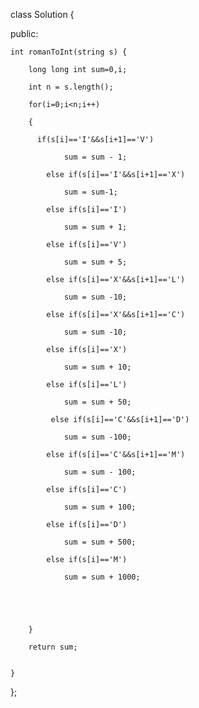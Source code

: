 class Solution {

public:

    int romanToInt(string s) {
    
        long long int sum=0,i;
        
        int n = s.length();
        
        for(i=0;i<n;i++)
        
        {
        
          if(s[i]=='I'&&s[i+1]=='V')
          
                sum = sum - 1;
                
            else if(s[i]=='I'&&s[i+1]=='X')
            
                sum = sum-1;
                
            else if(s[i]=='I')
            
                sum = sum + 1;
                
            else if(s[i]=='V')
            
                sum = sum + 5;
                
            else if(s[i]=='X'&&s[i+1]=='L')
            
                sum = sum -10;
                
            else if(s[i]=='X'&&s[i+1]=='C')
            
                sum = sum -10;
                
            else if(s[i]=='X')
            
                sum = sum + 10;
                
            else if(s[i]=='L')
            
                sum = sum + 50;
                
             else if(s[i]=='C'&&s[i+1]=='D')
             
                sum = sum -100;
                
            else if(s[i]=='C'&&s[i+1]=='M')
            
                sum = sum - 100;
                
            else if(s[i]=='C')
            
                sum = sum + 100;
                
            else if(s[i]=='D')
            
                sum = sum + 500;
                
            else if(s[i]=='M')
            
                sum = sum + 1000;
            
            
            

            
        }
        
        return sum;
        
        
    }
    
};
